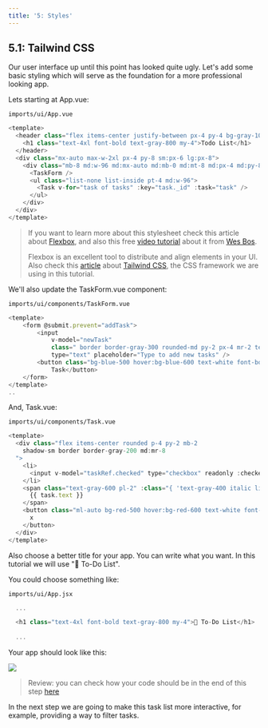 ```yaml
---
title: '5: Styles'
---
```


## 5.1: Tailwind CSS

Our user interface up until this point has looked quite ugly. Let's add some basic styling which will serve as the foundation for a more professional looking app.

Lets starting at App.vue:

`imports/ui/App.vue`
```javascript
<template>
  <header class="flex items-center justify-between px-4 py-4 bg-gray-100 border-t border-b border-gray-200">
    <h1 class="text-4xl font-bold text-gray-800 my-4">Todo List</h1>
  </header>
  <div class="mx-auto max-w-2xl px-4 py-8 sm:px-6 lg:px-8">
    <div class="mb-8 md:w-96 md:mx-auto md:mb-0 md:mt-8 md:px-4 md:py-8 text-center md:bg-gray-100 md:rounded-lg">
      <TaskForm />
      <ul class="list-none list-inside pt-4 md:w-96">
        <Task v-for="task of tasks" :key="task._id" :task="task" />
      </ul>
    </div>
  </div>
</template>
```

> If you want to learn more about this stylesheet check this article about [Flexbox](https://css-tricks.com/snippets/css/a-guide-to-flexbox/), and also this free [video tutorial](https://flexbox.io/) about it from [Wes Bos](https://twitter.com/wesbos).
>
> Flexbox is an excellent tool to distribute and align elements in your UI.
> Also check this [article](https://tailwindcss.com/docs/) about [Tailwind CSS](https://tailwindcss.com/), the CSS framework we are using in this tutorial.

We'll also update the TaskForm.vue component:

`imports/ui/components/TaskForm.vue`
```javascript
<template>
    <form @submit.prevent="addTask">
        <input
            v-model="newTask"
            class=" border border-gray-300 rounded-md py-2 px-4 mr-2 text-gray-600 text-sm focus:outline-none focus:border-gray-400 focus:ring-0"
            type="text" placeholder="Type to add new tasks" />
        <button class="bg-blue-500 hover:bg-blue-600 text-white font-bold py-1.5 px-4 rounded" type="submit">Add
            Task</button>
    </form>
</template>
..
```

And, Task.vue:

`imports/ui/components/Task.vue`
```javascript
<template>
  <div class="flex items-center rounded p-4 py-2 mb-2 
    shadow-sm border border-gray-200 md:mr-8
  ">
    <li>
      <input v-model="taskRef.checked" type="checkbox" readonly :checked="taskRef.checked" />
    </li>
    <span class="text-gray-600 pl-2" :class="{ 'text-gray-400 italic line-through': taskRef.checked }">
      {{ task.text }}
    </span>
    <button class="ml-auto bg-red-500 hover:bg-red-600 text-white font-bold py-0.5 px-2 rounded" @click="deleteTask">
      x
    </button>
  </div>
</template>
```

Also choose a better title for your app. You can write what you want. In this tutorial we will use "🚀 To-Do List".

You could choose something like:

`imports/ui/App.jsx`

```javascript
  ...

  <h1 class="text-4xl font-bold text-gray-800 my-4">🚀 To-Do List</h1>
  
  ...
```

Your app should look like this:

<img class="step-images" src="/simple-todos/assets/new-screenshots/step05/new-ui.png"/>

> Review: you can check how your code should be in the end of this step [here](https://github.com/meteor/vue3-tutorial/tree/master/src/simple-todos/step05) 

In the next step we are going to make this task list more interactive, for example, providing a way to filter tasks.
